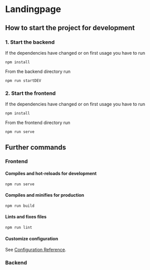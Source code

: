 # Landingpage

## How to start the project for development

### 1. Start the backend

If the dependencies have changed or on first usage you have to run

```
npm install
```

From the backend directory run

```
npm run startDEV
```

### 2. Start the frontend

If the dependencies have changed or on first usage you have to run

```
npm install
```

From the frontend directory run

```
npm run serve
```

## Further commands

### Frontend

#### Compiles and hot-reloads for development

```
npm run serve
```

#### Compiles and minifies for production

```
npm run build
```

#### Lints and fixes files

```
npm run lint
```

#### Customize configuration

See [Configuration Reference](https://cli.vuejs.org/config/).

### Backend
